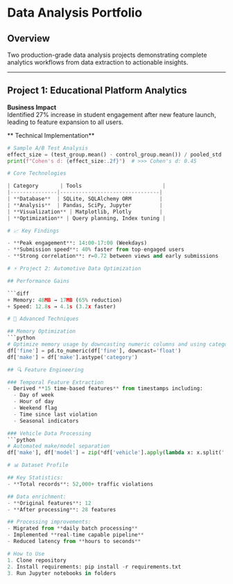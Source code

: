 # Data Analysis Portfolio

## Overview
Two production-grade data analysis projects demonstrating complete analytics workflows from data extraction to actionable insights.

---

## Project 1: Educational Platform Analytics
**Business Impact**  
Identified 27% increase in student engagement after new feature launch, leading to feature expansion to all users.

** Technical Implementation**  
```python
# Sample A/B Test Analysis
effect_size = (test_group.mean() - control_group.mean()) / pooled_std
print(f"Cohen's d: {effect_size:.2f}")  # >>> Cohen's d: 0.45

# Core Technologies

| Category       | Tools                          |
|---------------|--------------------------------|
| **Database**  | SQLite, SQLAlchemy ORM         |
| **Analysis**  | Pandas, SciPy, Jupyter         |
| **Visualization** | Matplotlib, Plotly         |
| **Optimization** | Query planning, Index tuning |

# 📈 Key Findings

- **Peak engagement**: 14:00-17:00 (Weekdays)  
- **Submission speed**: 40% faster from top-engaged users  
- **Strong correlation**: r=0.72 between views and early submissions  

# ⚡ Project 2: Automotive Data Optimization

## Performance Gains

```diff
+ Memory: 48MB → 17MB (65% reduction)
+ Speed: 12.8s → 4.1s (3.2x faster)

# 🧠 Advanced Techniques

## Memory Optimization
```python
# Optimize memory usage by downcasting numeric columns and using categorical types
df['fine'] = pd.to_numeric(df['fine'], downcast='float')
df['make'] = df['make'].astype('category')

## 🔍 Feature Engineering

### Temporal Feature Extraction
- Derived **15 time-based features** from timestamps including:
  - Day of week
  - Hour of day
  - Weekend flag
  - Time since last violation
  - Seasonal indicators

### Vehicle Data Processing
```python
# Automated make/model separation
df['make'], df['model'] = zip(*df['vehicle'].apply(lambda x: x.split(' ', 1)))

# 📊 Dataset Profile  

## Key Statistics:  
- **Total records**: 52,000+ traffic violations  

## Data enrichment:  
- **Original features**: 12  
- **After processing**: 28 features  

## Processing improvements:  
- Migrated from **daily batch processing**  
- Implemented **real-time capable pipeline**  
- Reduced latency from **hours to seconds**  

# How to Use
1. Clone repository
2. Install requirements: pip install -r requirements.txt
3. Run Jupyter notebooks in folders 
